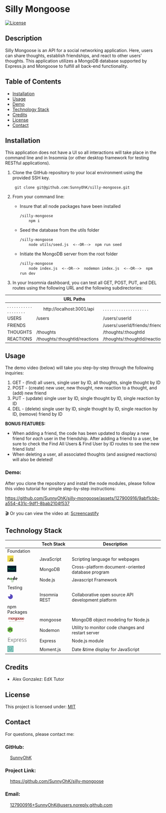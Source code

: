 # Silly Mongoose

[![License](https://img.shields.io/badge/License-MIT-yellow.svg)](https://choosealicense.com/licenses/mit) 


## Description
Silly Mongoose is an API for a social networking application. Here, users can share thoughts, establish friendships, and react to other users' thoughts. This application utilizes a MongoDB database supported by Express.js and Mongoose to fulfill all back-end functionality.

## Table of Contents

- [Installation](#installation)
- [Usage](#usage)
- [Demo](#demo)
- [Technology Stack](#technology-stack)
- [Credits](#credits)
- [License](#license)
- [Contact](#contact)

## Installation

This application does not have a UI so all interactions will take place in the command line and in Insomnia (or other desktop framework for testing RESTful applications). 
1. Clone the GitHub repository to your local environment using the provided SSH key.

        git clone git@github.com:SunnyOhK/silly-mongoose.git


2. From your command line:
    - Insure that all node packages have been installed

          /silly-mongoose
              npm i
    - Seed the database from the utils folder
    
          /silly-mongoose
              node utils/seed.js  <--OR-->  npm run seed
            
    - Initiate the MongoDB server from the root folder

          /silly-mongoose
              node index.js  <--OR-->  nodemon index.js  <--OR-->  npm run dev

3. In your Insomnia dashboard, you can test all GET, POST, PUT, and DEL routes using the following URL and the following subdirectories:


|  | &nbsp; &nbsp; &nbsp; &nbsp; &nbsp; &nbsp;   URL Paths |  | 
| ---- | --- | --- | 
| . . . . . . . . . . . . . . . . . . . | &nbsp; &nbsp; &nbsp;  http://localhost:3001/api | . . . . . . . . . . . . . . . . . . . . | 
| USERS | /users | /users/:userId  |
| FRIENDS |  | /users/:userId/friends/:friendId |
| THOUGHTS | /thoughts | /thoughts/:thoughtId |
| REACTIONS | /thoughts/:thoughtId/reactions | /thoughts/:thoughtId/reactions/:reactionId |



## Usage 

The demo video (below) will take you step-by-step through the following inquiries:
1. GET - (find) all users, single user by ID, all thoughts, single thought by ID 
2. POST - (create) new user, new thought, new reaction to a thought, and (add) new friend
3. PUT - (update) single user by ID, single thought by ID, single reaction by ID
4. DEL - (delete) single user by ID, single thought by ID, single reaction by ID, (remove) friend by ID


<b>BONUS FEATURES:</b> 
- When adding a friend, the code has been updated to display a new friend for <i>each</i> user in the friendship. After adding a friend to a user, be sure to check the Find All Users & Find User by ID routes to see the new friend lists! 
- When deleting a user, all associated thoughts (and assigned reactions) will also be deleted!


### Demo:

After you clone the repository and install the node modules, please follow this video tutorial for simple step-by-step instructions:



https://github.com/SunnyOhK/silly-mongoose/assets/127900916/9abf1cbb-a554-431c-9df1-8bab2104f537




🎬 Or you can view the video at: [Screencastify](https://drive.google.com/file/d/1G1wqXve4cfnJ6LX2E4W0oRmq54oSttIc/view)

## Technology Stack

|  | Tech Stack | Description |
| ---- | --- | --- |
| Foundation |  |  |
| <img height="20px" src="assets/jsIcon.png"> | JavaScript | Scripting language for webpages |
| <img height="20px" src="assets/mongoIcon.png"> | MongoDB | Cross-platform document-oriented database program |
| <img height="20px" src="assets/nodeIcon.png"> | Node.js | Javascript Framework |
| Testing |  |  |
| <img height="20px" src="assets/insomniaIcon.png"> | Insomnia REST | Collaborative open source API development platform |
| npm Packages |  |  |
| <img height="20px" src="assets/mongooseIcon.png"> | mongoose | MongoDB object modeling for Node.js |
| <img height="20px" src="assets/nodemon-icon.png"> | Nodemon | Utility to monitor code changes and restart server |
| <img height="20px" src="assets/expressJsIcon.png"> | Express | Node.js module |
| <img height="20px" src="assets/momentIcon.png"> | Moment.js | Date &time display for JavaScript |


## Credits
- Alex Gonzalez: EdX Tutor


## License
This project is licensed under: [MIT](https://choosealicense.com/licenses/mit/)
<br>

## Contact

For questions, please contact me:

### GitHub: 
  &nbsp;&nbsp;&nbsp; [SunnyOhK](https://github.com/SunnyOhK)
### Project Link: 
  &nbsp;&nbsp;&nbsp; https://github.com/SunnyOhK/silly-mongoose
### Email: 
  &nbsp;&nbsp;&nbsp; 127900916+SunnyOhK@users.noreply.github.com
